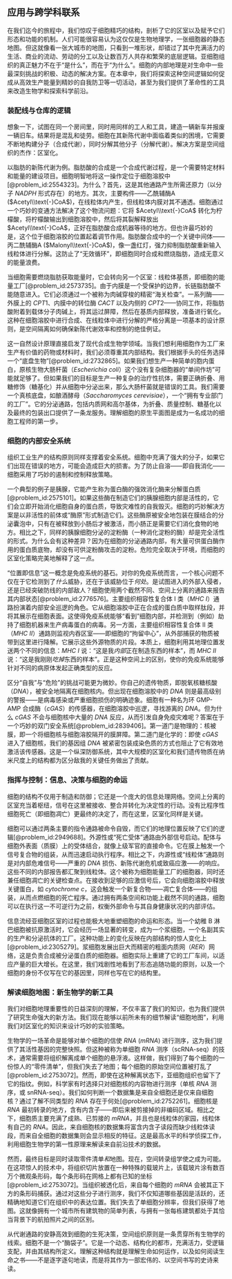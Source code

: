## 应用与跨学科联系

在我们迄今的旅程中，我们惊叹于细胞精巧的结构，剖析了它的区室以及赋予它们形态和功能的机制。人们可能很容易认为这仅仅是生物地理学，一张细胞器的静态地图。但这就像看一张大城市的地图，只看到一堆形状，却错过了其中充满活力的生活、商业的流动、劳动的分工以及让数百万人共存和繁荣的底层逻辑。亚细胞组织的真正魅力不在于“是什么”，而在于“为什么”。细胞的内部地理是对生命中一些最深刻挑战的积极、动态的解决方案。在本章中，我们将探索这种空间逻辑如何促成从高效生产能量到精妙的自我防卫等一切活动，甚至为我们提供了革命性的工具来改造生物学和探索科学前沿。

### 装配线与仓库的逻辑

想象一下，试图在同一个房间里，同时用同样的工人和工具，建造一辆新车并报废一辆旧车。结果将是混乱和徒劳。细胞在其新陈代谢中面临着类似的困境，它需要不断地构建分子（合成代谢），同时分解其他分子（分解代谢）。解决方案是空间组织的杰作：区室化。

以脂肪的新陈代谢为例。脂肪酸的合成是一个合成代谢过程，是一个需要特定材料和能量的建设项目。细胞明智地将这一操作定位于细胞溶胶中[@problem_id:2554323]。为什么？首先，这是其他通路产生所需还原力（以分子 $NADPH$ 形式存在）的地方。其次，主要构件——乙酰辅酶A ($Acetyl\\text{-}CoA$)，在线粒体内产生，但线粒体内膜对其不通透。细胞通过一个巧妙的变通方法解决了这个物流问题：它将 $Acetyl\\text{-}CoA$ 转化为柠檬酸，将柠檬酸输出到细胞溶胶中，然后将其裂解释放出 $Acetyl\\text{-}CoA$，正好在脂肪酸合成机器等待的地方。但也许最巧妙的是，这个位于细胞溶胶的位置起着调节作用。脂肪酸合成中的一个关键中间体——丙二酰辅酶A ($Malonyl\\text{-}CoA$)，像一盏红灯，强力抑制脂肪酸重新输入线粒体进行分解。这防止了“无效循环”，即细胞同时合成和燃烧脂肪，造成无意义的能量浪费。

当细胞需要燃烧脂肪获取能量时，它会转向另一个区室：线粒体基质，即细胞的能量工厂[@problem_id:2573735]。由于内膜是一个受保护的边界，长链脂肪酸不能随意进入。它们必须通过一个被称为肉碱穿梭的精密“海关检查”。一系列酶——外膜上的 $CPT1$、内膜中的转位酶 $CACT$ 以及内侧的 $CPT2$——协同工作，将脂肪酸附着到载体分子肉碱上，将其运过屏障，然后在基质内部释放，准备进行氧化。这种在细胞溶胶中进行合成、在线粒体中进行分解的严格分离是一项基本的设计原则，是空间隔离如何确保新陈代谢效率和控制的绝佳例证。

这一自然设计原理直接启发了现代合成生物学领域。当我们想利用细胞作为工厂来生产有价值的药物或材料时，我们必须尊重其内部结构。我们根据手头的任务选择一个“底盘生物”[@problem_id:2732865]。如果我们想生产一种简单的胞内蛋白，原核生物大肠杆菌（*Escherichia coli*）这个没有复杂细胞器的“单间作坊”可能就足够了。但如果我们的目标是生产一种复杂的治疗性抗体，需要正确折叠、用糖修饰（糖基化）并从细胞中分泌出来，那么大肠杆菌就是错误的工具。我们需要一个真核底盘，如酿酒酵母（*Saccharomyces cerevisiae*），一个“拥有专业部门的工厂”。它的分泌通路，包括内质网和高尔基体，为折叠、质量控制、糖基化以及最终的包装出口提供了一条龙服务。理解细胞的原生平面图是成为一名成功的细胞工程师的第一步。

### 细胞的内部安全系统

组织工业生产的结构原则同样支撑着安全系统。细胞中充满了强大的分子，如果它们出现在错误的地方，可能会造成巨大的损害。为了防止自溶——即自我消化——细胞采用了巧妙的遏制和控制释放策略。

一个典型的例子是胰腺，它能产生称为蛋白酶的强效消化酶来分解蛋白质[@problem_id:2575101]。如果这些酶在制造它们的胰腺细胞内部是活性的，它们会立即开始消化细胞自身的蛋白质，导致灾难性的自我毁灭。细胞的巧妙解决方案是以非活性的前体或“酶原”形式制造它们。这些酶原被安全地包装在膜结合的分泌囊泡中，只有在被释放到小肠后才被激活，而小肠正是需要它们消化食物的地方。相比之下，同样的胰腺细胞分泌的淀粉酶（一种消化淀粉的酶）却是完全活性的形式。为什么会有这种差异？因为在细胞的分泌通路内部，有大量可供蛋白酶作用的蛋白质底物，却没有可供淀粉酶攻击的淀粉。危险完全取决于环境，而细胞的区室化策略完美地解释了这一点。

“位置即信息”这一概念是免疫系统的基石。对你的免疫系统而言，一个核心问题不仅在于它检测到了*什么*威胁，还在于该威胁位于*何处*。是试图进入的外部入侵者，还是已经突破防线的内部敌人？细胞使用两个截然不同、空间上分离的通路来报告其内部状态[@problem_id:2776576]。主要组织相容性复合体 I 类（$MHC~I$）通路扮演着内部安全巡逻的角色。它从细胞溶胶中正在合成的蛋白质中取样肽段，并将其展示在细胞表面。这使得免疫系统能够“看到”细胞内部，并检测到（例如）劫持了细胞机器来生产病毒蛋白的病毒。另一方面，主要组织相容性复合体 II 类（$MHC~II$）通路则监视内吞区室——即细胞的“拘留中心”，从外部捕获的物质被带到这里进行降解。它展示这些外源物质的片段。本质上，细胞利用其地理位置发送两个不同的信息：$MHC~I$ 说：“这是我*内部*正在制造东西的样本”，而 $MHC~II$ 说：“这是我刚刚*吃掉*东西的样本”。正是这种空间上的区别，使你的免疫系统能够针对不同的病原体发起正确类型的反应。

区分“自我”与“危险”的挑战可能更为微妙。你自己的遗传物质，即脱氧核糖核酸（$DNA$），被安全地隔离在细胞核内。但出现在细胞溶胶中的 $DNA$ 则是最高级别的警报——是病毒感染或严重细胞损伤的明确迹象。细胞有一种名为环 GMP-AMP 合成酶（$cGAS$）的传感器，在细胞溶胶中巡逻，寻找游离的 $DNA$。但为什么 $cGAS$ 不会与细胞核中大量的 $DNA$ 反应，从而引发自身免疫灾难呢？答案在于一个巧妙的双门安全系统[@problem_id:2839406]。第一道门是物理的：核被膜，即一个将细胞核与细胞溶胶隔开的膜屏障。第二道门是化学的：即使 $cGAS$ 进入了细胞核，我们的基因组 $DNA$ 被紧密包装成染色质的方式也阻止了它有效地激活该传感器。这是一个纵深防御系统，其中大规模的区室化和我们遗传物质在纳米尺度上的结构都为区分敌我的关键任务做出了贡献。

### 指挥与控制：信息、决策与细胞的命运

细胞的结构不仅用于制造和防御；它还是一个庞大的信息处理网络。空间上分离的区室充当着枢纽，信号在这里被接收、整合并转化为决定性的行动。没有比程序性细胞死亡（即细胞凋亡）更最终的决定了，而在这里，区室化同样是关键。

细胞可以通过两条主要的指令通路被命令自毁，而它们的地理位置反映了它们的逻辑[@problem_id:2949688]。外源性或“死亡受体”通路由外部信号启动。配体与细胞外表面（质膜）上的受体结合，就像上级军官的直接命令。它在膜上触发一个信号复合物的组装，从而迅速启动执行程序。相比之下，内源性或“线粒体”通路则是对内部危难信号——严重的 $DNA$ 损伤、新陈代谢危机或致癌应激——的响应。这些不同的内部报告都汇聚到线粒体。这个被称为细胞能量工厂的细胞器，同时还兼任细胞凋亡的关键检查点。在接收到足够的应激信号后，它会向细胞溶胶中释放关键蛋白，如 $cytochrome~c$，这会触发一个新复合物——凋亡复合体——的组装，从而点燃细胞的死亡程序。通过拥有两条空间和功能上截然不同的通路，细胞可以在执行这一不可逆行为之前，权衡外部命令与其自身健康状况的内部评估。

信息流经亚细胞区室的过程也能极大地重塑细胞的命运和形态。当一个幼稚 B 淋巴细胞被抗原激活时，它会经历一场显著的转变，成为一个浆细胞，一个名副其实的生产和分泌抗体的工厂。这种功能上的变化反映在内部结构的惊人变化上[@problem_id:2305279]。浆细胞发展出巨大而精密的粗面内质网（$RER$）网络，这是负责合成被分泌蛋白质的细胞器。细胞实际上重建了它的工厂车间，以适应产量的巨大增长。在这里，我们戏剧性地看到了形态追随功能的原则，以及一个细胞的身份不仅写在它的基因里，同样也写在它的结构里。

### 解读细胞地图：新生物学的新工具

我们对细胞地理重要性的日益深刻的理解，不仅丰富了我们的知识，也为我们提供了研究生命强大的新方法。我们现在能够以前所未有的细节解读“细胞地图”，利用我们对区室化的知识来设计巧妙的实验策略。

生物学的一场革命是能够对单个细胞的信使 $RNA$ ($mRNA$) 进行测序，这为我们提供了其活性基因的完整快照。但这种被称为单细胞 $RNA$ 测序（scRNA-seq）的技术，通常需要将组织解离成单个细胞的悬浮液。这样做，我们得到了每个细胞的一份惊人的“零件清单”，但我们失去了地图；每个细胞的原始空间位置被打乱了[@problem_id:2753072]。然而，即使在这种解离状态下，亚细胞组织也留下了它的指纹。例如，科学家有时选择只对细胞核的内容物进行测序（单核 $RNA$ 测序，或 snRNA-seq）。我们如何判断一个数据集是来自全细胞还是仅来自细胞核？通过了解不同类型的 $RNA$ 存在于何处[@problem_id:2752261]。细胞核是 $RNA$ 最初转录的地方，含有内含子——即后来被剪接掉的非编码区域。相比之下，细胞质主要充满了成熟、已剪接的 $mRNA$，并且也是线粒体的家园，线粒体有自己的 $RNA$。因此，来自细胞核的数据集将富含内含子读段而缺少线粒体读段，而来自全细胞的数据集则会显示相反的特征。这是最高水平的科学侦探工作，利用细胞生物学的第一性原理来解读来自前沿技术的数据。

然而，最终目标是同时读取零件清单*和*地图。现在，空间转录组学使之成为可能。在这项惊人的技术中，将组织切片放置在一种特殊的载玻片上，该载玻片涂有数百万个微观条形码，每个条形码在网格上都有已知的坐标[@problem_id:2753072]。当组织被透化后，来自每个细胞的 $mRNA$ 会被其正下方的条形码捕获。通过对这些分子进行测序，我们不仅知道哪些基因是活跃的，还精确地知道它们在组织中的表达位置。我们失去了单细胞分辨率，但我们获得了地图。这就像拥有一个城市所有建筑物的简单列表，与拥有一张每栋建筑都处于其恰当背景下的航拍照片之间的区别。

从代谢通路的安静高效到细胞的生死决策，空间组织原则是一条贯穿所有生物学的线索。细胞不是一个“酶袋子”。它是一个动态、结构化的都市，充满活力，受逻辑支配，并由其结构所定义。理解这种结构就是理解生命如何运作，以及如何阅读生命之书——不是逐字逐句地读，而是将其作为一部宏伟的、以空间书写的史诗来读。